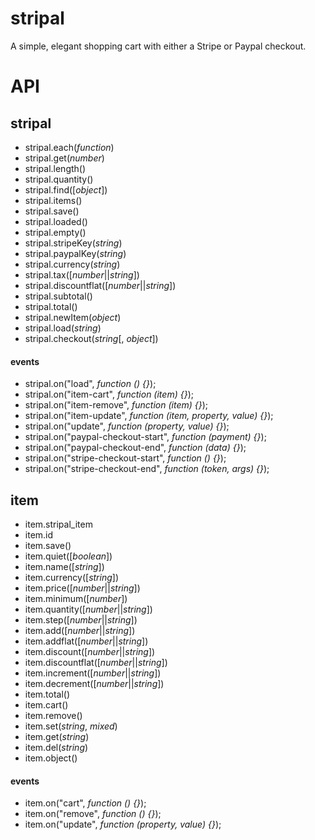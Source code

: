stripal
=======

A simple, elegant shopping cart with either a Stripe or Paypal checkout.

# API
## stripal
- stripal.each(_function_)
- stripal.get(_number_)
- stripal.length()
- stripal.quantity()
- stripal.find([_object_])
- stripal.items()
- stripal.save()
- stripal.loaded()
- stripal.empty()
- stripal.stripeKey(_string_)
- stripal.paypalKey(_string_)
- stripal.currency(_string_)
- stripal.tax([_number_||_string_])
- stripal.discountflat([_number_||_string_])
- stripal.subtotal()
- stripal.total()
- stripal.newItem(_object_)
- stripal.load(_string_)
- stripal.checkout(_string_[, _object_])
#### events
- stripal.on("load", _function () {}_);
- stripal.on("item-cart", _function (item) {}_);
- stripal.on("item-remove", _function (item) {}_);
- stripal.on("item-update", _function (item, property, value) {}_);
- stripal.on("update", _function (property, value) {}_);
- stripal.on("paypal-checkout-start", _function (payment) {}_);
- stripal.on("paypal-checkout-end", _function (data) {}_);
- stripal.on("stripe-checkout-start", _function () {}_);
- stripal.on("stripe-checkout-end", _function (token, args) {}_);

## item
- item.stripal_item
- item.id
- item.save()
- item.quiet([_boolean_])
- item.name([_string_])
- item.currency([_string_])
- item.price([_number_||_string_])
- item.minimum([_number_])
- item.quantity([_number_||_string_])
- item.step([_number_||_string_])
- item.add([_number_||_string_])
- item.addflat([_number_||_string_])
- item.discount([_number_||_string_])
- item.discountflat([_number_||_string_])
- item.increment([_number_||_string_])
- item.decrement([_number_||_string_])
- item.total()
- item.cart()
- item.remove()
- item.set(_string_, _mixed_)
- item.get(_string_)
- item.del(_string_)
- item.object()
#### events
- item.on("cart", _function () {}_);
- item.on("remove", _function () {}_);
- item.on("update", _function (property, value) {}_);
